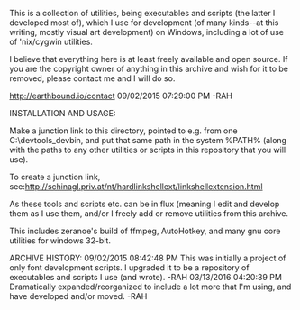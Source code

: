 This is a collection of utilities, being executables and scripts (the latter I developed most of), which I use for development (of many kinds--at this writing, mostly visual art development) on Windows, including a lot of use of 'nix/cygwin utilities.

I believe that everything here is at least freely available and open source. If you are the copyright owner of anything in this archive and wish for it to be removed, please contact me and I will do so.

http://earthbound.io/contact
09/02/2015 07:29:00 PM -RAH

INSTALLATION AND USAGE:

Make a junction link to this directory, pointed to e.g. from one C:\devtools\_devbin, and put that same path in the system %PATH% (along with the paths to any other utilities or scripts in this repository that you will use).

To create a junction link, see:http://schinagl.priv.at/nt/hardlinkshellext/linkshellextension.html

As these tools and scripts etc. can be in flux (meaning I edit and develop them as I use them, and/or I freely add or remove utilities from this archive.

This includes zeranoe's build of ffmpeg, AutoHotkey, and many gnu core utilities for windows 32-bit.

ARCHIVE HISTORY:
09/02/2015 08:42:48 PM This was initially a project of only font development scripts. I upgraded it to be a repository of executables and scripts I use (and wrote). -RAH
03/13/2016 04:20:39 PM Dramatically expanded/reorganized to include a lot more that I'm using, and have developed and/or moved. -RAH